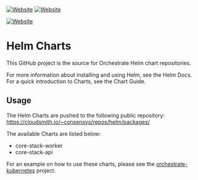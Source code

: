 [![Website](https://img.shields.io/website?label=documentation&url=https%3A%2F%2Fdocs.orchestrate.pegasys.tech%2F)](https://docs.orchestrate.pegasys.tech/)
[![Website](https://img.shields.io/website?label=website&url=https%3A%2F%2Fpegasys.tech%2Forchestrate%2F)](https://pegasys.tech/orchestrate/)

[![Website](https://img.shields.io/website?label=charts%20repository&url=https%3A%2F%2Fpegasys.jfrog.io%2Fartifactory%2Fhelm-pegasys)](https://pegasys.jfrog.io/artifactory/helm-pegasys)

# Helm Charts

This GitHub project is the source for Orchestrate Helm chart repositories.

For more information about installing and using Helm, see the Helm Docs. For a quick introduction to Charts, see the Chart Guide.

## Usage

The Helm Charts are pushed to the following public repository: https://cloudsmith.io/~consensys/repos/helm/packages/

The available Charts are listed below:
* core-stack-worker
* core-stack-api

For an example on how to use these charts, please see the [orchestrate-kubernetes](https://github.com/PegaSysEng/orchestrate-kubernetes) project.
